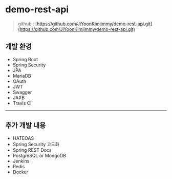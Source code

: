 # demo-rest-api
> github : [https://github.com/JiYoonKimjimmy/demo-rest-api.git](https://github.com/JiYoonKimjimmy/demo-rest-api.git)
## 개발 환경
* Spring Boot
* Spring Security
* JPA
* MariaDB
* OAuth
* JWT
* Swagger
* JAXB
* Travis CI

---

## 추가 개발 내용
* HATEOAS
* Spring Security 고도화
* Spring REST Docs
* PostgreSQL or MongoDB
* Jenkins
* Redis
* Docker
